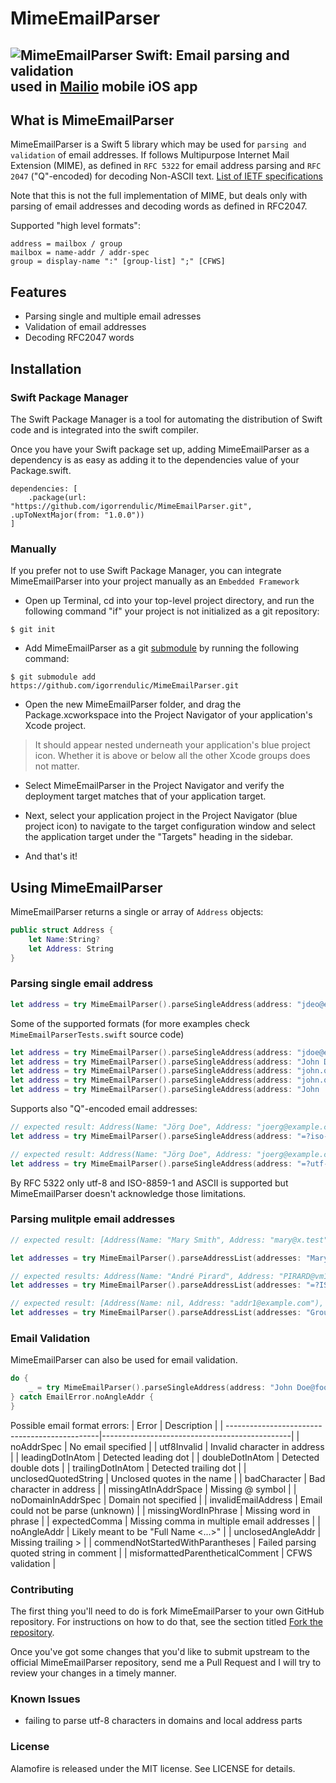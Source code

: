 # MimeEmailParser

![MimeEmailParser Swift: Email parsing and validation](https://raw.githubusercontent.com/igorrendulic/MimeEmailParser/master/icon-72x72.png) used in  [Mailio](https://mail.io) mobile iOS app
-----

## What is MimeEmailParser

MimeEmailParser is a Swift 5 library which may be used for `parsing and validation` of email addresses. If follows Multipurpose Internet Mail Extension (MIME), as defined in `RFC 5322` for email address parsing and `RFC 2047` ("Q"-encoded) for decoding Non-ASCII text. [List of IETF specifications](https://github.com/jstedfast/MimeKit/blob/master/RFCs.md)

Note that this is not the full implementation of MIME, but deals only with parsing of email addresses and decoding words as defined in RFC2047. 

Supported "high level formats":
```
address = mailbox / group
mailbox = name-addr / addr-spec
group = display-name ":" [group-list] ";" [CFWS]
```

## Features

- Parsing single and multiple email adresses
- Validation of email addresses
- Decoding RFC2047 words


## Installation

### Swift Package Manager

The Swift Package Manager is a tool for automating the distribution of Swift code and is integrated into the swift compiler. 

Once you have your Swift package set up, adding MimeEmailParser as a dependency is as easy as adding it to the dependencies value of your Package.swift.

```
dependencies: [
    .package(url: "https://github.com/igorrendulic/MimeEmailParser.git", .upToNextMajor(from: "1.0.0"))
]
```

### Manually

If you prefer not to use Swift Package Manager, you can integrate MimeEmailParser into your project manually as an `Embedded Framework`

- Open up Terminal, cd into your top-level project directory, and run the following command "if" your project is not initialized as a git repository:
```
$ git init
```

- Add MimeEmailParser as a git [submodule](https://git-scm.com/docs/git-submodule) by running the following command:
```
$ git submodule add https://github.com/igorrendulic/MimeEmailParser.git
```

- Open the new MimeEmailParser folder, and drag the Package.xcworkspace into the Project Navigator of your application's Xcode project.
> It should appear nested underneath your application's blue project icon. Whether it is above or below all the other Xcode groups does not matter.

- Select MimeEmailParser in the Project Navigator and verify the deployment target matches that of your application target.

- Next, select your application project in the Project Navigator (blue project icon) to navigate to the target configuration window and select the application target under the "Targets" heading in the sidebar.

- And that's it!


## Using MimeEmailParser

MimeEmailParser returns a single or array of `Address` objects:

```swift
public struct Address {
    let Name:String?
    let Address: String
}
```

### Parsing single email address

```swift
let address = try MimeEmailParser().parseSingleAddress(address: "jdeo@example.domain")
```
Some of the supported formats (for more examples check `MimeEmailParserTests.swift` source code)

```swift
let address = try MimeEmailParser().parseSingleAddress(address: "jdoe@example.domain")
let address = try MimeEmailParser().parseSingleAddress(address: "John Doe <jdoe@machine.example>")
let address = try MimeEmailParser().parseSingleAddress(address: "john.q.public@example.com")
let address = try MimeEmailParser().parseSingleAddress(address: "john.q.public@example.com")
let address = try MimeEmailParser().parseSingleAddress(address: "John !@M@! Doe <jdoe@machine.example>") // yes. it's a valid address 
```

Supports also "Q"-encoded email addresses:
```swift
// expected result: Address(Name: "Jörg Doe", Address: "joerg@example.com")
let address = try MimeEmailParser().parseSingleAddress(address: "=?iso-8859-1?q?J=F6rg_Doe?= <joerg@example.com>")

// expected result: Address(Name: "Jörg Doe", Address: "joerg@example.com")
let address = try MimeEmailParser().parseSingleAddress(address: "=?utf-8?q?J=C3=B6rg?=  =?utf-8?q?Doe?= <joerg@example.com>")
```

By RFC 5322 only utf-8 and ISO-8859-1 and ASCII is supported but MimeEmailParser doesn't acknowledge those limitations. 


### Parsing mulitple email addresses

```swift
// expected result: [Address(Name: "Mary Smith", Address: "mary@x.test"),Address(Name: nil, Address: "jdoe@example.org"),Address(Name: "Who?", Address: "<one@y.test>")]

let addresses = try MimeEmailParser().parseAddressList(addresses: "Mary Smith <mary@x.test>, jdoe@example.org, Who? <one@y.test>")

// expected results: Address(Name: "André Pirard", Address: "PIRARD@vm1.ulg.ac.be")
let addresses = try MimeEmailParser().parseAddressList(addresses: "=?ISO-8859-1?Q?Andr=E9?= Pirard <PIRARD@vm1.ulg.ac.be>")

// expected result: [Address(Name: nil, Address: "addr1@example.com"), Address(Name: nil, Address: "addr2@example.com"), Address(Name: "John", Address: "addr3@example.com")] 
let addresses = try MimeEmailParser().parseAddressList(addresses: "Group1: <addr1@example.com>;, Group 2: addr2@example.com;, John <addr3@example.com>")
```

### Email Validation

MimeEmailParser can also be used for email validation.

```swift
do {
    _ = try MimeEmailParser().parseSingleAddress(address: "John Doe@foo.bar")
} catch EmailError.noAngleAddr {
}
```

Possible email format errors:
| Error                                         |  Description                                  |
| ----------------------------------------------|-----------------------------------------------|
| noAddrSpec                                    |  No email specified                           |
| utf8Invalid                                   |  Invalid character in address                 |
| leadingDotInAtom                              |  Detected leading dot                         |
| doubleDotInAtom                               |  Detected double dots                         |
| trailingDotInAtom                             |  Detected trailing dot                        |
| unclosedQuotedString                          |  Unclosed quotes in the name                  |
| badCharacter                                  |  Bad character in address                     |
| missingAtInAddrSpace                          |  Missing @ symbol                             |
| noDomainInAddrSpec                            |  Domain not specified                         |
| invalidEmailAddress                           |  Email could not be parse (unknown)           |
| missingWordInPhrase                           |  Missing word in phrase                       |
| expectedComma                                 |  Missing comma in multiple email addresses    |
| noAngleAddr                                   |  Likely meant to be "Full Name <...>"         |
| unclosedAngleAddr                             |  Missing trailing >                           |
| commendNotStartedWithParantheses              |  Failed parsing quoted string in comment      |
| misformattedParentheticalComment              |  CFWS validation                              |


### Contributing

The first thing you'll need to do is fork MimeEmailParser to your own GitHub repository. For instructions on how to do that, see the section titled [Fork the repository](https://guides.github.com/activities/forking/).


Once you've got some changes that you'd like to submit upstream to the official MimeEmailParser repository, send me a Pull Request and I will try to review your changes in a timely manner.

### Known Issues

- failing to parse utf-8 characters in domains and local address parts

### License

Alamofire is released under the MIT license. See LICENSE for details.
